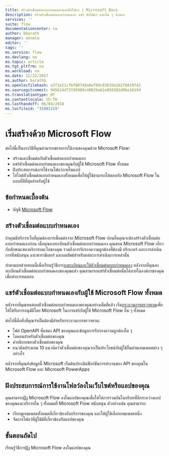 ```yaml
---
title: สร้างตัวเชื่อมต่อแบบกำหนดเองและฝังโฟลว์ | Microsoft Docs
description: สร้างตัวเชื่อมต่อแบบกำหนดเอง แชร์ ฝังโฟลว์ และอื่น ๆ อีกมาก
services: ''
suite: flow
documentationcenter: na
author: bbarath
manager: anneta
editor: ''
tags: ''
ms.service: flow
ms.devlang: na
ms.topic: article
ms.tgt_pltfrm: na
ms.workload: na
ms.date: 11/22/2017
ms.author: barathb
ms.openlocfilehash: a3f1e21cfbf00749a0ef09c0363da162f0419f42
ms.sourcegitcommit: 945614d737d5909c40029a61e050302d96e1619d
ms.translationtype: HT
ms.contentlocale: th-TH
ms.lasthandoff: 06/04/2018
ms.locfileid: "31001219"
---
```

# <a name="start-to-build-with-microsoft-flow"></a>เริ่มสร้างด้วย Microsoft Flow

ต่อไปนี้เป็นบางวิธีที่คุณสามารถขยายการใช้งานของคุณด้วย Microsoft Flow:

* สร้างและเชื่อมต่อกับตัวเชื่อมต่อแบบกำหนดเอง
* แชร์ตัวเชื่อมต่อแบบกำหนดเองของคุณกับผู้ใช้ Microsoft Flow ทั้งหมด
* ฝังประสบการณ์การใช้งานโฟลว์ภายในแอป
* ไฮไลต์ตัวเชื่อมต่อแบบกำหนดเองทั้งหมดเพื่อให้ผู้ใช้สามารถโต้ตอบกับ Microsoft Flow ในแบบที่ดีที่สุดสำหรับผู้ใช้

## <a name="prerequisites"></a>ข้อกำหนดเบื้องต้น

* บัญชี [Microsoft Flow](https://flow.microsoft.com)

## <a name="create-a-custom-connector"></a>สร้างตัวเชื่อมต่อแบบกำหนดเอง

ถ้าคุณมีบริการเว็บที่คุณต้องการเชื่อมต่อจาก Microsoft Flow ก่อนอื่นคุณจะต้องสร้างตัวเชื่อมต่อแบบกำหนดเองก่อน เมื่อคุณลงทะเบียนตัวเชื่อมต่อแบบกำหนดเอง คุณสอน Microsoft Flow เกี่ยวกับลักษณะของบริการบนเว็บของคุณ รวมถึงการรับรองความถูกต้องที่ต้องมี ทริกเกอร์ และการดำเนินการที่สนับสนุน และพารามิเตอร์ และผลลัพธ์สำหรับแต่ละการดำเนินการเหล่านั้น

ทำตามบทช่วยสอนนี้เพื่อเรียนรู้วิธีการ[ลงทะเบียนและใช้ตัวเชื่อมต่อแบบกำหนดเอง](https://powerapps.microsoft.com/tutorials/register-custom-api/) หลังจากที่คุณลงทะเบียนตัวเชื่อมต่อแบบกำหนดเองของคุณแล้ว คุณสามารถแชร์ตัวเชื่อมต่อนั้นได้ภายในองค์กรของคุณเพื่อทำการทดสอบ

## <a name="share-a-custom-connector-with-all-microsoft-flow-users"></a>แชร์ตัวเชื่อมต่อแบบกำหนดเองกับผู้ใช้ Microsoft Flow ทั้งหมด

หลังจากที่คุณทดสอบตัวเชื่อมต่อแบบกำหนดเองของคุณอย่างเต็มที่แล้ว เริ่ม[กระบวนการตรวจทาน](https://flow.microsoft.com/blog/calling-all-saas-apps-now-you-can-build-your-own-connector-for-flow-and-logic-apps/)เพื่อให้ได้รับการอนุมัติโดย Microsoft ในการแชร์กับผู้ใช้ Microsoft Flow อื่น ๆ ทั้งหมด

ต่อไปนี้คือสิ่งที่คุณจำเป็นต้องมีสำหรับกระบวนการตรวจทาน:

* ไฟล์ OpenAPI ที่แสดง API ของคุณและข้อมูลการรับรองความถูกต้องใด ๆ
* ไอคอนสำหรับตัวเชื่อมต่อของคุณ
* คำอธิบายของตัวเชื่อมต่อของคุณ
* แนวคิดประมาณ 10 แนวคิดว่าตัวเชื่อมต่อของคุณจะเป็นประโยชน์กับผู้ใช้อื่นผ่านเทมเพลตต่าง ๆ อย่างไร

หลังจากที่คุณส่งข้อมูลนี้ Microsoft เริ่มต้นประเมินฟังก์ชันการทำงานของ API ของคุณใน Microsoft Flow และ Microsoft PowerApps

## <a name="embed-the-flow-experience-into-your-website-or-app"></a>ฝังประสบการณ์การใช้งานโฟลว์ลงในเว็บไซต์หรือแอปของคุณ

คุณสามารถ[ฝัง](embed-flow-dev.md) Microsoft Flow ลงในแอปของคุณเพื่อให้ได้การรวมกันในบริบทที่ลึกระหว่างแอปของคุณและบริการอื่น ๆ ทั้งหมดที่ Microsoft Flow สนับสนุน ตัวอย่างเช่น คุณสามารถ:

* เรียกดูเทมเพลตทั้งหมดที่เกี่ยวข้องกับบริการของคุณ และให้ผู้ใช้เลือกเทมเพลตหนึ่ง
* จัดการโฟลว์ที่ผู้ใช้มีที่เกี่ยวข้องกับแอปของคุณ

## <a name="next-steps"></a>ขั้นตอนถัดไป

เรียนรู้วิธีการ[ฝัง](embed-flow-dev.md) Microsoft Flow ลงในแอปของคุณ
